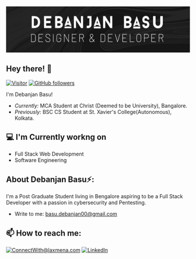 ![SDeBAS Banner Image](./banner.png)


<h2>Hey there! 👋</h2>

[![Visitor](https://visitor-badge.laobi.icu/badge?page_id=SDeBAS.SDeBAS)](https://github.com/SDeBAS) [![GitHub followers](https://img.shields.io/github/followers/sDeBAS.svg?style=social&label=Follow)](https://github.com/laxmena?tab=followers)

I'm Debanjan Basu! 
- <i>Currently:</i> MCA Student at Christ (Deemed to be University), Bangalore. 
- <i>Previously:</i> BSC CS Student at St. Xavier's College(Autonomous), Kolkata.

<h2>💻 I'm Currently workng on</h2>

- Full Stack Web Development
- Software Engineering



<h2> About Debanjan Basu⚡:</h2>

I'm a Post Graduate Student living in Bengalore aspiring to be a Full Stack Developer with a passion in cybersecurity and Pentesting.
 
- Write to me: [basu.debanjan00@gmail.com](mailto:basu.debanjan00@gmail.com)

<h2>📫 How to reach me:</h2>

<a href="mailto:basu.debanjan00@gmail.com">![ConnectWith@laxmena.com](https://img.shields.io/badge/Gmail-D14836?style=for-the-badge&logo=gmail&logoColor=white)</a> <a href="www.linkedin.com/in/debanjanbasudd/">![LinkedIn](https://img.shields.io/badge/LinkedIn-0077B5?style=for-the-badge&logo=linkedin&logoColor=white)</a>
